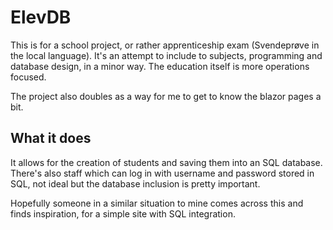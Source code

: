 # ElevDB

This is for a school project, or rather apprenticeship exam (Svendeprøve in the local language). It's an attempt to include to subjects, programming and database design, in a minor way.
The education itself is more operations focused.

The project also doubles as a way for me to get to know the blazor pages a bit.

## What it does
It allows for the creation of students and saving them into an SQL database. There's also staff which can log in with username and password stored in SQL, not ideal but the database inclusion is pretty important.

Hopefully someone in a similar situation to mine comes across this and finds inspiration, for a simple site with SQL integration.
